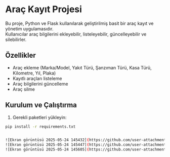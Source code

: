 # Araç Kayıt Projesi

Bu proje, Python ve Flask kullanılarak geliştirilmiş basit bir araç kayıt ve yönetim uygulamasıdır.  
Kullanıcılar araç bilgilerini ekleyebilir, listeleyebilir, güncelleyebilir ve silebilirler.

## Özellikler

- Araç ekleme (Marka/Model, Yakıt Türü, Şanzıman Türü, Kasa Türü, Kilometre, Yıl, Plaka)
- Kayıtlı araçları listeleme
- Araç bilgilerini güncelleme
- Araç silme

## Kurulum ve Çalıştırma

1. Gerekli paketleri yükleyin:

```bash
pip install -r requirements.txt


![Ekran görüntüsü 2025-05-24 145432](https://github.com/user-attachments/assets/b5d84858-2a6d-4ddb-ac90-0c27d4972ceb)
![Ekran görüntüsü 2025-05-24 145447](https://github.com/user-attachments/assets/a293a8e0-ff0d-4b05-8e99-535bf2248983)
![Ekran görüntüsü 2025-05-24 145605](https://github.com/user-attachments/assets/c9342ebd-1e4d-454c-8060-235e4597af10)
